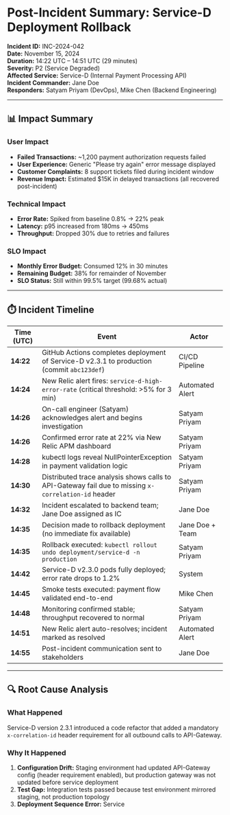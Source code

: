 # Post-Incident Summary: Service-D Deployment Rollback

**Incident ID:** INC-2024-042  
**Date:** November 15, 2024  
**Duration:** 14:22 UTC – 14:51 UTC (29 minutes)  
**Severity:** P2 (Service Degraded)  
**Affected Service:** Service-D (Internal Payment Processing API)  
**Incident Commander:** Jane Doe  
**Responders:** Satyam Priyam (DevOps), Mike Chen (Backend Engineering)

---

## 📊 Impact Summary

### User Impact
- **Failed Transactions:** ~1,200 payment authorization requests failed
- **User Experience:** Generic "Please try again" error message displayed
- **Customer Complaints:** 8 support tickets filed during incident window
- **Revenue Impact:** Estimated $15K in delayed transactions (all recovered post-incident)

### Technical Impact
- **Error Rate:** Spiked from baseline 0.8% → 22% peak
- **Latency:** p95 increased from 180ms → 450ms
- **Throughput:** Dropped 30% due to retries and failures

### SLO Impact
- **Monthly Error Budget:** Consumed 12% in 30 minutes
- **Remaining Budget:** 38% for remainder of November
- **SLO Status:** Still within 99.5% target (99.68% actual)

---

## ⏱️ Incident Timeline

| Time (UTC) | Event | Actor |
|------------|-------|-------|
| **14:22** | GitHub Actions completes deployment of Service-D v2.3.1 to production (commit `abc123def`) | CI/CD Pipeline |
| **14:24** | New Relic alert fires: `service-d-high-error-rate` (critical threshold: >5% for 3 min) | Automated Alert |
| **14:26** | On-call engineer (Satyam) acknowledges alert and begins investigation | Satyam Priyam |
| **14:26** | Confirmed error rate at 22% via New Relic APM dashboard | Satyam Priyam |
| **14:28** | kubectl logs reveal NullPointerException in payment validation logic | Satyam Priyam |
| **14:30** | Distributed trace analysis shows calls to API-Gateway fail due to missing `x-correlation-id` header | Satyam Priyam |
| **14:32** | Incident escalated to backend team; Jane Doe assigned as IC | Jane Doe |
| **14:35** | Decision made to rollback deployment (no immediate fix available) | Jane Doe + Team |
| **14:35** | Rollback executed: `kubectl rollout undo deployment/service-d -n production` | Satyam Priyam |
| **14:42** | Service-D v2.3.0 pods fully deployed; error rate drops to 1.2% | System |
| **14:45** | Smoke tests executed: payment flow validated end-to-end | Mike Chen |
| **14:48** | Monitoring confirmed stable; throughput recovered to normal | Satyam Priyam |
| **14:51** | New Relic alert auto-resolves; incident marked as resolved | Automated Alert |
| **14:55** | Post-incident communication sent to stakeholders | Jane Doe |

---

## 🔍 Root Cause Analysis

### What Happened
Service-D version 2.3.1 introduced a code refactor that added a mandatory `x-correlation-id` header requirement for all outbound calls to API-Gateway. 

### Why It Happened
1. **Configuration Drift:** Staging environment had updated API-Gateway config (header requirement enabled), but production gateway was not updated before service deployment
2. **Test Gap:** Integration tests passed because test environment mirrored staging, not production topology
3. **Deployment Sequence Error:** Service
